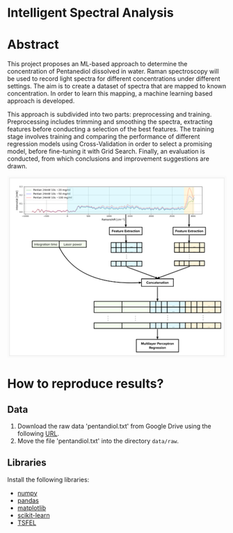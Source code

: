 # Intelligent Spectral Analysis

# Abstract
This project proposes an ML-based approach to determine the concentration of Pentanediol dissolved in water. Raman spectroscopy will be used to record light spectra for different concentrations under different settings. The aim is to create a dataset of spectra that are mapped to known concentration. In order to learn this mapping, a machine learning based approach is developed.  

This approach is subdivided into two parts: preprocessing and training. Preprocessing includes trimming and smoothing the spectra, extracting features before conducting a selection of the best features. The training stage involves training and comparing the performance of different regression models using Cross-Validation in order to select a promising model, before fine-tuning it with Grid Search. Finally, an evaluation is conducted, from which conclusions and improvement suggestions are drawn.  

![Overview](data/overview.png "overview")

# How to reproduce results?

## Data
1. Download the raw data 'pentandiol.txt' from Google Drive using the following [URL](https://drive.google.com/file/d/16NH1MDH6PU-ZU7xEN8VZw7G6KYfUE8gg/view?usp=sharing).  
2. Move the file 'pentandiol.txt' into the directory `data/raw`.  

## Libraries
Install the following libraries:

- [numpy](https://numpy.org/install/)  
- [pandas](https://pandas.pydata.org/docs/getting_started/install.html)  
- [matplotlib](https://matplotlib.org/stable/users/installing/index.html)  
- [scikit-learn](https://scikit-learn.org/stable/install.html)  
- [TSFEL](https://tsfel.readthedocs.io/en/latest/)  

